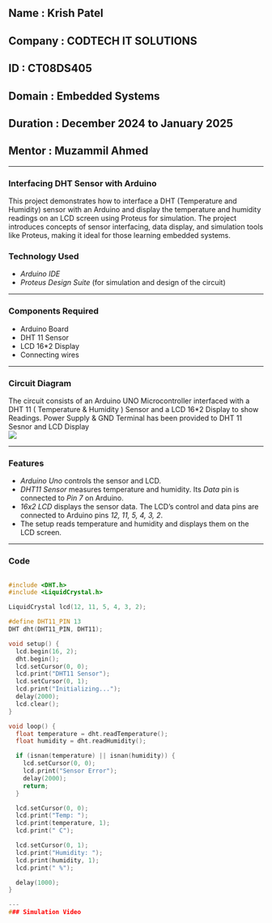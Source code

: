 ## Name : Krish Patel
## Company : CODTECH IT SOLUTIONS
## ID : CT08DS405
## Domain : Embedded Systems
## Duration : December 2024 to January 2025
## Mentor : Muzammil Ahmed
---
### Interfacing DHT Sensor with Arduino
This project demonstrates how to interface a DHT (Temperature and Humidity) sensor with an Arduino and display the temperature and humidity readings on an LCD screen using Proteus for simulation. The project introduces concepts of sensor interfacing, data display, and simulation tools like Proteus, making it ideal for those learning embedded systems.

### Technology Used  
- *Arduino IDE*  
- *Proteus Design Suite* (for simulation and design of the circuit)

 ---

### Components Required  
- Arduino Board  
- DHT 11 Sensor
- LCD 16*2 Display  
- Connecting wires  

---

### Circuit Diagram  
The circuit consists of an Arduino UNO Microcontroller interfaced with a DHT 11 ( Temperature & Humidity ) Sensor and a LCD 16*2 Display to show Readings. Power Supply & GND Terminal has been provided to DHT 11 Sesnor and LCD Display  
<img src="https://github.com/user-attachments/assets/a3e0c905-76c4-4007-bfb7-f9a693b8aa8b"></img>

---

### Features 

- *Arduino Uno* controls the sensor and LCD.
- *DHT11 Sensor* measures temperature and humidity. Its *Data* pin is connected to *Pin 7* on Arduino.
- *16x2 LCD* displays the sensor data. The LCD’s control and data pins are connected to Arduino pins *12, 11, 5, 4, 3, 2*.
- The setup reads temperature and humidity and displays them on the LCD screen.

---

### Code 

```cpp

#include <DHT.h>
#include <LiquidCrystal.h>

LiquidCrystal lcd(12, 11, 5, 4, 3, 2);

#define DHT11_PIN 13
DHT dht(DHT11_PIN, DHT11);

void setup() {
  lcd.begin(16, 2);
  dht.begin();
  lcd.setCursor(0, 0);
  lcd.print("DHT11 Sensor");
  lcd.setCursor(0, 1);
  lcd.print("Initializing...");
  delay(2000);
  lcd.clear();
}

void loop() {
  float temperature = dht.readTemperature();
  float humidity = dht.readHumidity();

  if (isnan(temperature) || isnan(humidity)) {
    lcd.setCursor(0, 0);
    lcd.print("Sensor Error");
    delay(2000);
    return;
  }

  lcd.setCursor(0, 0);
  lcd.print("Temp: ");
  lcd.print(temperature, 1);
  lcd.print(" C");

  lcd.setCursor(0, 1);
  lcd.print("Humidity: ");
  lcd.print(humidity, 1);
  lcd.print(" %");

  delay(1000);
}

---
### Simulation Video


